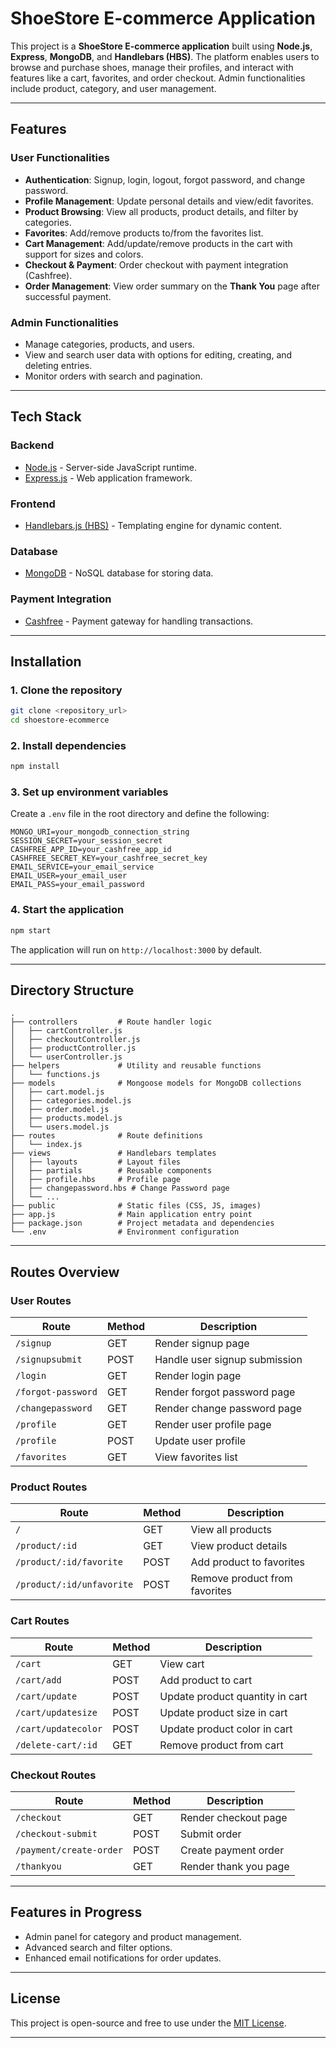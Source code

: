
# ShoeStore E-commerce Application

This project is a **ShoeStore E-commerce application** built using **Node.js**, **Express**, **MongoDB**, and **Handlebars (HBS)**. The platform enables users to browse and purchase shoes, manage their profiles, and interact with features like a cart, favorites, and order checkout. Admin functionalities include product, category, and user management.

---

## Features

### **User Functionalities**
- **Authentication**: Signup, login, logout, forgot password, and change password.
- **Profile Management**: Update personal details and view/edit favorites.
- **Product Browsing**: View all products, product details, and filter by categories.
- **Favorites**: Add/remove products to/from the favorites list.
- **Cart Management**: Add/update/remove products in the cart with support for sizes and colors.
- **Checkout & Payment**: Order checkout with payment integration (Cashfree).
- **Order Management**: View order summary on the **Thank You** page after successful payment.

### **Admin Functionalities**
- Manage categories, products, and users.
- View and search user data with options for editing, creating, and deleting entries.
- Monitor orders with search and pagination.

---

## Tech Stack

### **Backend**
- [Node.js](https://nodejs.org/) - Server-side JavaScript runtime.
- [Express.js](https://expressjs.com/) - Web application framework.

### **Frontend**
- [Handlebars.js (HBS)](https://handlebarsjs.com/) - Templating engine for dynamic content.

### **Database**
- [MongoDB](https://www.mongodb.com/) - NoSQL database for storing data.

### **Payment Integration**
- [Cashfree](https://www.cashfree.com/) - Payment gateway for handling transactions.

---

## Installation

### **1. Clone the repository**
```bash
git clone <repository_url>
cd shoestore-ecommerce
```

### **2. Install dependencies**
```bash
npm install
```

### **3. Set up environment variables**
Create a `.env` file in the root directory and define the following:
```env
MONGO_URI=your_mongodb_connection_string
SESSION_SECRET=your_session_secret
CASHFREE_APP_ID=your_cashfree_app_id
CASHFREE_SECRET_KEY=your_cashfree_secret_key
EMAIL_SERVICE=your_email_service
EMAIL_USER=your_email_user
EMAIL_PASS=your_email_password
```

### **4. Start the application**
```bash
npm start
```
The application will run on `http://localhost:3000` by default.

---

## Directory Structure

```plaintext
.
├── controllers         # Route handler logic
│   ├── cartController.js
│   ├── checkoutController.js
│   ├── productController.js
│   └── userController.js
├── helpers             # Utility and reusable functions
│   └── functions.js
├── models              # Mongoose models for MongoDB collections
│   ├── cart.model.js
│   ├── categories.model.js
│   ├── order.model.js
│   ├── products.model.js
│   └── users.model.js
├── routes              # Route definitions
│   └── index.js
├── views               # Handlebars templates
│   ├── layouts         # Layout files
│   ├── partials        # Reusable components
│   ├── profile.hbs     # Profile page
│   ├── changepassword.hbs # Change Password page
│   └── ...
├── public              # Static files (CSS, JS, images)
├── app.js              # Main application entry point
├── package.json        # Project metadata and dependencies
└── .env                # Environment configuration
```

---

## Routes Overview

### **User Routes**
| Route                   | Method | Description                        |
|-------------------------|--------|------------------------------------|
| `/signup`               | GET    | Render signup page                |
| `/signupsubmit`         | POST   | Handle user signup submission     |
| `/login`                | GET    | Render login page                 |
| `/forgot-password`      | GET    | Render forgot password page       |
| `/changepassword`       | GET    | Render change password page       |
| `/profile`              | GET    | Render user profile page          |
| `/profile`              | POST   | Update user profile               |
| `/favorites`            | GET    | View favorites list               |

### **Product Routes**
| Route                   | Method | Description                        |
|-------------------------|--------|------------------------------------|
| `/`                     | GET    | View all products                 |
| `/product/:id`          | GET    | View product details              |
| `/product/:id/favorite` | POST   | Add product to favorites          |
| `/product/:id/unfavorite` | POST | Remove product from favorites     |

### **Cart Routes**
| Route                   | Method | Description                        |
|-------------------------|--------|------------------------------------|
| `/cart`                 | GET    | View cart                         |
| `/cart/add`             | POST   | Add product to cart               |
| `/cart/update`          | POST   | Update product quantity in cart   |
| `/cart/updatesize`      | POST   | Update product size in cart       |
| `/cart/updatecolor`     | POST   | Update product color in cart      |
| `/delete-cart/:id`      | GET    | Remove product from cart          |

### **Checkout Routes**
| Route                   | Method | Description                        |
|-------------------------|--------|------------------------------------|
| `/checkout`             | GET    | Render checkout page              |
| `/checkout-submit`      | POST   | Submit order                      |
| `/payment/create-order` | POST   | Create payment order              |
| `/thankyou`             | GET    | Render thank you page             |

---

## Features in Progress
- Admin panel for category and product management.
- Advanced search and filter options.
- Enhanced email notifications for order updates.

---

## License
This project is open-source and free to use under the [MIT License](LICENSE).

---

